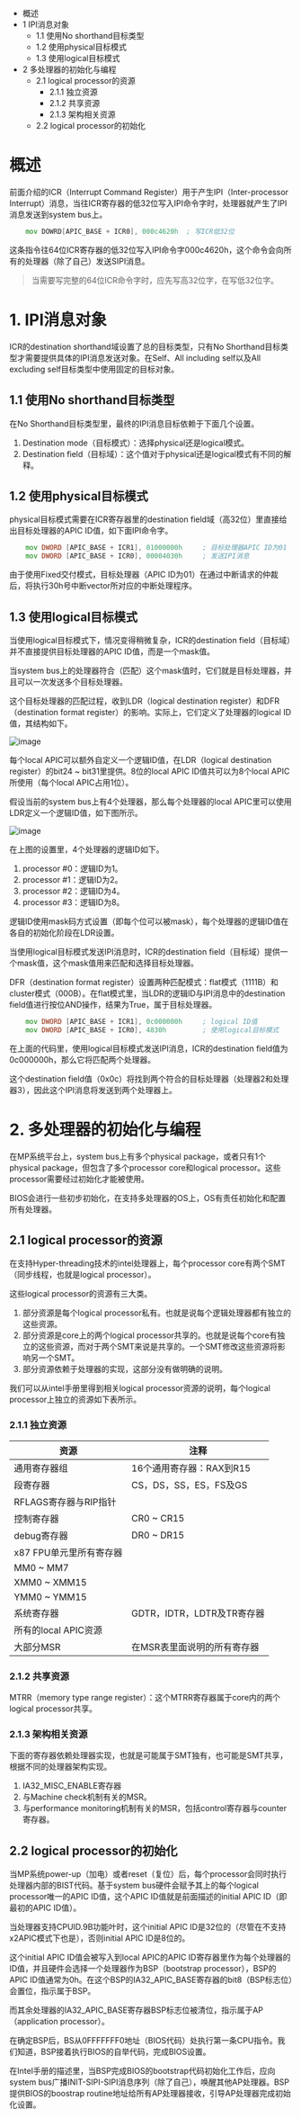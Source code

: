- 概述
- 1 IPI消息对象
    - 1.1 使用No shorthand目标类型
    - 1.2 使用physical目标模式
    - 1.3 使用logical目标模式
- 2 多处理器的初始化与编程
    - 2.1 logical processor的资源
        - 2.1.1 独立资源
        - 2.1.2 共享资源
        - 2.1.3 架构相关资源
    - 2.2 logical processor的初始化

# 概述

前面介绍的ICR（Interrupt Command Register）用于产生IPI（Inter-processor Interrupt）消息，当往ICR寄存器的低32位写入IPI命令字时，处理器就产生了IPI消息发送到system bus上。

```asm
    mov DOWRD[APIC_BASE + ICR0], 000c4620h  ; 写ICR低32位
```

这条指令往64位ICR寄存器的低32位写入IPI命令字000c4620h，这个命令会向所有的处理器（除了自己）发送SIPI消息。

> 当需要写完整的64位ICR命令字时，应先写高32位字，在写低32位字。

# 1. IPI消息对象

ICR的destination shorthand域设置了总的目标类型，只有No Shorthand目标类型才需要提供具体的IPI消息发送对象。在Self、All including self以及All excluding self目标类型中使用固定的目标对象。

## 1.1 使用No shorthand目标类型

在No Shorthand目标类型里，最终的IPI消息目标依赖于下面几个设置。
1. Destination mode（目标模式）：选择physical还是logical模式。
2. Destination field（目标域）：这个值对于physical还是logical模式有不同的解释。

## 1.2 使用physical目标模式

physical目标模式需要在ICR寄存器里的destination field域（高32位）里直接给出目标处理器的APIC ID值，如下面IPI命令字。
```asm
    mov DWORD [APIC_BASE + ICR1], 01000000h     ; 目标处理器APIC ID为01
    mov DWORD [APIC_BASE + ICR0], 00004030h     ; 发送IPI消息
```

由于使用Fixed交付模式，目标处理器（APIC ID为01）在通过中断请求的仲裁后，将执行30h号中断vector所对应的中断处理程序。

## 1.3 使用logical目标模式

当使用logical目标模式下，情况变得稍微复杂，ICR的destination field（目标域）并不直接提供目标处理器的APIC ID值，而是一个mask值。

当system bus上的处理器符合（匹配）这个mask值时，它们就是目标处理器，并且可以一次发送多个目标处理器。

这个目标处理器的匹配过程，收到LDR（logical destination register）和DFR（destination format register）的影响。实际上，它们定义了处理器的logical ID值，其结构如下。

![image](./images/0x16.png)

每个local APIC可以额外自定义一个逻辑ID值，在LDR（logical destination register）的bit24 ~ bit31里提供。8位的local APIC ID值共可以为8个local APIC所使用（每个local APIC占用1位）。

假设当前的system bus上有4个处理器，那么每个处理器的local APIC里可以使用LDR定义一个逻辑ID值，如下图所示。

![image](./images/0x17.png)

在上图的设置里，4个处理器的逻辑ID如下。
1. processor #0：逻辑ID为1。
2. processor #1：逻辑ID为2。
3. processor #2：逻辑ID为4。
4. processor #3：逻辑ID为8。

逻辑ID使用mask码方式设置（即每个位可以被mask），每个处理器的逻辑ID值在各自的初始化阶段在LDR设置。

当使用logical目标模式发送IPI消息时，ICR的destination field（目标域）提供一个mask值，这个mask值用来匹配和选择目标处理器。

DFR（destination format register）设置两种匹配模式：flat模式（1111B）和cluster模式（000B）。在flat模式里，当LDR的逻辑ID与IPI消息中的destination field值进行按位AND操作，结果为True，属于目标处理器。

```asm
    mov DWORD [APIC_BASE + ICR1], 0c000000h     ; logical ID值
    mov DWORD [APIC_BASE + ICR0], 4830h         ; 使用logical目标模式
```

在上面的代码里，使用logical目标模式发送IPI消息，ICR的destination field值为0c000000h，那么它将匹配两个处理器。

这个destination field值（0x0c）将找到两个符合的目标处理器（处理器2和处理器3），因此这个IPI消息将发送到两个处理器上。

# 2. 多处理器的初始化与编程

在MP系统平台上，system bus上有多个physical package，或者只有1个physical package，但包含了多个processor core和logical processor。这些processor需要经过初始化才能被使用。

BIOS会进行一些初步初始化，在支持多处理器的OS上，OS有责任初始化和配置所有处理器。

## 2.1 logical processor的资源

在支持Hyper-threading技术的intel处理器上，每个processor core有两个SMT（同步线程，也就是logical processor）。

这些logical processor的资源有三大类。
1. 部分资源是每个logical processor私有。也就是说每个逻辑处理器都有独立的这些资源。
2. 部分资源是core上的两个logical processor共享的。也就是说每个core有独立的这些资源，而对于两个SMT来说是共享的。一个SMT修改这些资源将影响另一个SMT。
3. 部分资源依赖于处理器的实现，这部分没有做明确的说明。

我们可以从intel手册里得到相关logical processor资源的说明，每个logical processor上独立的资源如下表所示。

### 2.1.1 独立资源

资源 | 注释
---|---
通用寄存器组 | 16个通用寄存器：RAX到R15
段寄存器 | CS，DS，SS，ES，FS及GS
RFLAGS寄存器与RIP指针 | 
控制寄存器 | CR0 ~ CR15
debug寄存器 | DR0 ~ DR15
x87 FPU单元里所有寄存器 | 
MM0 ~ MM7 | 
XMM0 ~ XMM15 |
YMM0 ~ YMM15 | 
系统寄存器 | GDTR，IDTR，LDTR及TR寄存器
所有的local APIC资源 | 
大部分MSR | 在MSR表里面说明的所有寄存器

### 2.1.2 共享资源

MTRR（memory type range register）：这个MTRR寄存器属于core内的两个logical processor共享。

### 2.1.3 架构相关资源

下面的寄存器依赖处理器实现，也就是可能属于SMT独有，也可能是SMT共享，根据不同的处理器架构实现。
1. IA32\_MISC\_ENABLE寄存器
2. 与Machine check机制有关的MSR。
3. 与performance monitoring机制有关的MSR，包括control寄存器与counter寄存器。

## 2.2 logical processor的初始化

当MP系统power-up（加电）或者reset（复位）后，每个processor会同时执行处理器内部的BIST代码。基于system bus硬件会赋予其上的每个logical processor唯一的APIC ID值，这个APIC ID值就是前面描述的initial APIC ID（即最初的APIC ID值）。

当处理器支持CPUID.9B功能叶时，这个initial APIC ID是32位的（尽管在不支持x2APIC模式下也是），否则initial APIC ID是8位的。

这个initial APIC ID值会被写入到local APIC的APIC ID寄存器里作为每个处理器的ID值，并且硬件会选择一个处理器作为BSP（bootstrap processor），BSP的APIC ID值通常为0h。在这个BSP的IA32\_APIC\_BASE寄存器的bit8（BSP标志位）会置位，指示属于BSP。

而其余处理器的IA32\_APIC\_BASE寄存器BSP标志位被清位，指示属于AP（application processor）。

在确定BSP后，BS从0FFFFFFF0地址（BIOS代码）处执行第一条CPU指令。我们知道，BSP接着执行BIOS的自举代码，完成BIOS设置。

在Intel手册的描述里，当BSP完成BIOS的bootstrap代码初始化工作后，应向system bus广播INIT-SIPI-SIPI消息序列（除了自己），唤醒其他AP处理器。BSP提供BIOS的boostrap routine地址给所有AP处理器接收，引导AP处理器完成初始化设置。